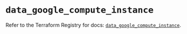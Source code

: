 # `data_google_compute_instance`

Refer to the Terraform Registry for docs: [`data_google_compute_instance`](https://registry.terraform.io/providers/hashicorp/google-beta/6.48.0/docs/data-sources/google_compute_instance).
